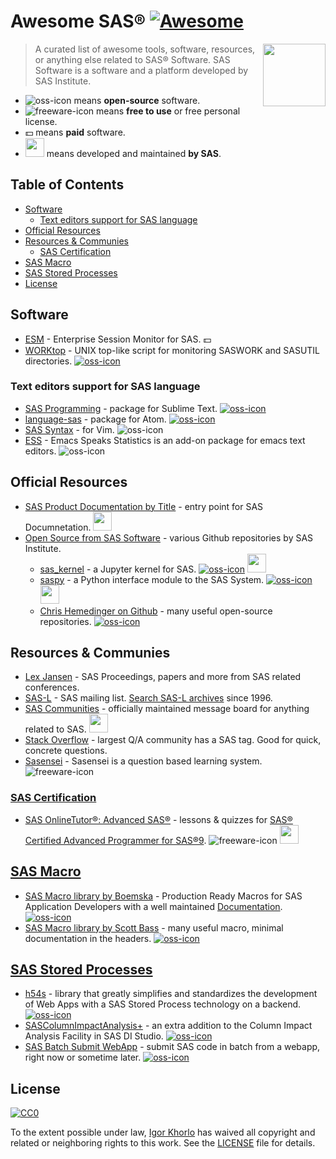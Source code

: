 # Awesome SAS® [![Awesome](https://awesome.re/badge.svg)](https://awesome.re)

[<img src="https://www.sas.com/content/dam/SAS/en_us/image/logos/sas-logos/S285-sas100K.jpg" align="right" width="100">](https://www.sas.com)

> A curated list of awesome tools, software, resources, or anything else related to SAS® Software. SAS Software is a software and a platform developed by SAS Institute.

- ![oss-icon] means **open-source** software.
- ![freeware-icon] means **free to use** or free personal license.
- :dollar: means **paid** software.
- <img src="https://www.sas.com/content/dam/SAS/en_us/image/logos/sas-logos/S100K-sas100K.jpg" width="30"> means developed and maintained **by SAS**.

<!-- Your contributions are highly welcome - see [Contribution](#contribution). -->

## Table of Contents

- [Software](#software)
    + [Text editors support for SAS language](#text-editors-support-for-sas-language)
- [Official Resources](#official-resources)
- [Resources & Communies](#resources-communies)
    + [SAS Certification](#sas-certification)
- [SAS Macro](#sas-macro)
- [SAS Stored Processes](#sas-stored-processes)
- [License](#license)

<!-- - [Contribution](#contribution) -->

## Software

- [ESM](https://boemskats.com/esm/) - Enterprise Session Monitor for SAS. :dollar:
- [WORKtop](https://github.com/Boemska/worktop) - UNIX top-like script for monitoring SASWORK and SASUTIL directories. [![oss-icon]](https://github.com/Boemska/worktop)

### Text editors support for SAS language

- [SAS Programming](https://packagecontrol.io/packages/SAS%20Programming) - package for Sublime Text. [![oss-icon]](https://github.com/rpardee/sas)
- [language-sas](https://atom.io/packages/language-sas) - package for Atom. [![oss-icon]](https://github.com/akanosora/language-sas)
- [SAS Syntax](https://www.vim.org/scripts/script.php?script_id=3522) - for Vim. ![oss-icon]
- [ESS](https://ess.r-project.org/) - Emacs Speaks Statistics is an add-on package for emacs text editors. ![oss-icon]

## Official Resources

- [SAS Product Documentation by Title](https://support.sas.com/documentation/cdl_main/94/docindex.html) - entry point for SAS Documnetation. <img src="https://www.sas.com/content/dam/SAS/en_us/image/logos/sas-logos/S100K-sas100K.jpg" width="30">
- [Open Source from SAS Software](https://github.com/sassoftware) - various Github repositories by SAS Institute.
    + [sas_kernel](https://github.com/sassoftware/sas_kernel) - a Jupyter kernel for SAS. [![oss-icon]](https://github.com/sassoftware/sas_kernel) <img src="https://www.sas.com/content/dam/SAS/en_us/image/logos/sas-logos/S100K-sas100K.jpg" width="30">
    + [saspy](https://github.com/sassoftware/saspy) - a Python interface module to the SAS System. [![oss-icon]](https://github.com/sassoftware/saspy) <img src="https://www.sas.com/content/dam/SAS/en_us/image/logos/sas-logos/S100K-sas100K.jpg" width="30">
    + [Chris Hemedinger on Github](https://github.com/cjdinger) - many useful open-source repositories. [![oss-icon]](https://github.com/cjdinger)

## Resources & Communies

- [Lex Jansen](https://www.lexjansen.com/) - SAS Proceedings, papers and more from SAS related conferences.
- [SAS-L](https://listserv.uga.edu/cgi-bin/wa?A0=SAS-L) - SAS mailing list. [Search SAS-L archives](https://listserv.uga.edu/cgi-bin/wa?REPORT&z=4&1=SAS-L&L=SAS-L) since 1996.
- [SAS Communities](https://communities.sas.com/) - officially maintained message board for anything related to SAS. <img src="https://www.sas.com/content/dam/SAS/en_us/image/logos/sas-logos/S100K-sas100K.jpg" width="30">
- [Stack Overflow](https://stackoverflow.com/questions/tagged/sas) - largest Q/A community has a SAS tag. Good for quick, concrete questions.
- [Sasensei](https://sasensei.com/) - Sasensei is a question based learning system. ![freeware-icon]

### [SAS Certification](https://www.sas.com/en_us/certification.html)

- [SAS OnlineTutor®: Advanced SAS®](https://jpsmonline.umd.edu/SASOnlineTutor/sot12/en/60477/paths.htm) - lessons & quizzes for [SAS® Certified Advanced Programmer for SAS®9](https://www.sas.com/en_us/certification/credentials/foundation-tools/advanced-programmer.html). ![freeware-icon] <img src="https://www.sas.com/content/dam/SAS/en_us/image/logos/sas-logos/S100K-sas100K.jpg" width="30">

## [SAS Macro](http://documentation.sas.com/?docsetId=mcrolref&docsetTarget=titlepage.htm&docsetVersion=9.4)

- [SAS Macro library by Boemska](https://github.com/Boemska/macrocore) - Production Ready Macros for SAS Application Developers with a well maintained [Documentation](https://rawsas.github.io/coredoc/files.html). [![oss-icon]](https://github.com/Boemska/macrocore)
- [SAS Macro library by Scott Bass](https://github.com/scottbass/SAS/tree/master/Macro) - many useful macro, minimal documentation in the headers. [![oss-icon]](https://github.com/scottbass/SAS/tree/master/Macro)

## [SAS Stored Processes](http://documentation.sas.com/?docsetId=stpug&docsetTarget=titlepage.htm&docsetVersion=9.4)

- [h54s](https://boemskats.com/h54s/) - library that greatly simplifies and standardizes the  development of Web Apps with a SAS Stored Process technology on a backend. [![oss-icon]](https://github.com/boemska/h54s)
- [SASColumnImpactAnalysis+](https://github.com/TimboTimTim/SASColumnImpactAnalysis) - an extra addition to the Column Impact Analysis Facility in SAS DI Studio. [![oss-icon]](https://github.com/TimboTimTim/SASColumnImpactAnalysis)
- [SAS Batch Submit WebApp](https://github.com/bheinsius/SASBatchSubmit) - submit SAS code in batch from a webapp, right now or sometime later. [![oss-icon]](https://github.com/bheinsius/SASBatchSubmit)

<!--
## Contribution

Contributions welcome! Read the [contribution guidelines](CONTRIBUTING.md) first. 
-->

## License

[![CC0](http://mirrors.creativecommons.org/presskit/buttons/88x31/svg/cc-zero.svg)](http://creativecommons.org/publicdomain/zero/1.0)

To the extent possible under law, [Igor Khorlo](https://github.com/sspkmnd) has waived all copyright and related or neighboring rights to this work. See the [LICENSE](LICENSE) file for details.

[oss-icon]: https://cdn.rawgit.com/sspkmnd/awesome-sas/c0a1f61e/media/oss.svg
[freeware-icon]: https://cdn.rawgit.com/sspkmnd/awesome-sas/c0a1f61e/media/free.svg
